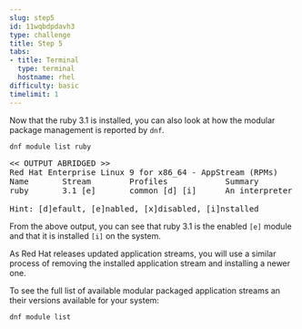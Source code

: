 ```yaml
---
slug: step5
id: 11wqbdpdavh3
type: challenge
title: Step 5
tabs:
- title: Terminal
  type: terminal
  hostname: rhel
difficulty: basic
timelimit: 1
---
```

Now that the ruby 3.1 is installed, you can also look at how the modular package management is reported by `dnf`.

```bash
dnf module list ruby
```

<pre class="file">
<< OUTPUT ABRIDGED >>
Red Hat Enterprise Linux 9 for x86_64 - AppStream (RPMs)
Name       Stream        Profiles            Summary                                                  
ruby       3.1 [e]       common [d] [i]      An interpreter of object-oriented scripting language     

Hint: [d]efault, [e]nabled, [x]disabled, [i]nstalled
</pre>

From the above output, you can see that ruby 3.1 is the enabled `[e]` module and that it is installed `[i]` on the system.

As Red Hat releases updated application streams, you will use a similar process of removing the installed application stream and installing a newer one.

To see the full list of available modular packaged application streams an their versions available for your system:

```bash
dnf module list
```
